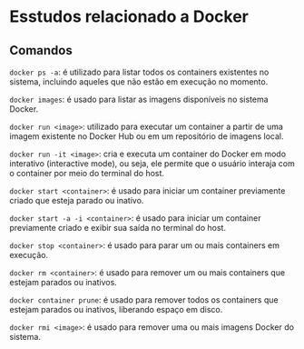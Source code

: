 # Esstudos relacionado a Docker

## Comandos

`docker ps -a`: é utilizado para listar todos os containers existentes no sistema, incluindo aqueles que não estão em execução no momento.

`docker images`: é usado para listar as imagens disponíveis no sistema Docker.

`docker run <image>`: utilizado para executar um container a partir de uma imagem existente no Docker Hub ou em um repositório de imagens local.

`docker run -it <image>`: cria e executa um container do Docker em modo interativo (interactive mode), ou seja, ele permite que o usuário interaja com o container por meio do terminal do host.

`docker start <container>`: é usado para iniciar um container previamente criado que esteja parado ou inativo. 

`docker start -a -i <container>`: é usado para iniciar um container previamente criado e exibir sua saída no terminal do host. 

`docker stop <container>`: é usado para parar um ou mais containers em execução.

`docker rm <container>`: é usado para remover um ou mais containers que estejam parados ou inativos.

`docker container prune`: é usado para remover todos os containers que estejam parados ou inativos, liberando espaço em disco. 

`docker rmi <image>`: é usado para remover uma ou mais imagens Docker do sistema. 
